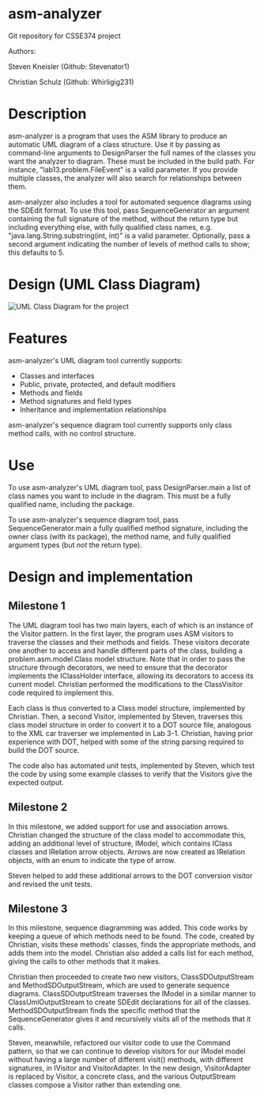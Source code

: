 # asm-analyzer
Git repository for CSSE374 project

Authors:

Steven Kneisler (Github: Stevenator1)

Christian Schulz (Github: Whirligig231)

# Description

asm-analyzer is a program that uses the ASM library to produce an automatic UML diagram of a class structure. Use it by passing as command-line arguments to DesignParser the full names of the classes you want the analyzer to diagram. These must be included in the build path. For instance, "lab13.problem.FileEvent" is a valid parameter. If you provide multiple classes, the analyzer will also search for relationships between them.

asm-analyzer also includes a tool for automated sequence diagrams using the SDEdit format. To use this tool, pass SequenceGenerator an argument containing the full signature of the method, without the return type but including everything else, with fully qualified class names, e.g. "java.lang.String.substring(int, int)" is a valid parameter. Optionally, pass a second argument indicating the number of levels of method calls to show; this defaults to 5.

# Design (UML Class Diagram)

![UML Class Diagram for the project](./project_manual.png)

# Features

asm-analyzer's UML diagram tool currently supports:

- Classes and interfaces
- Public, private, protected, and default modifiers
- Methods and fields
- Method signatures and field types
- Inheritance and implementation relationships

asm-analyzer's sequence diagram tool currently supports only class method calls, with no control structure.

# Use

To use asm-analyzer's UML diagram tool, pass DesignParser.main a list of class names you want to include in the diagram. This must be a fully qualified name, including the package.

To use asm-analyzer's sequence diagram tool, pass SequenceGenerator.main a fully qualified method signature, including the owner class (with its package), the method name, and fully qualified argument types (but *not* the return type).

# Design and implementation

## Milestone 1

The UML diagram tool has two main layers, each of which is an instance of the Visitor pattern. In the first layer, the program uses ASM visitors to traverse the classes and their methods and fields. These visitors decorate one another to access and handle different parts of the class, building a problem.asm.model.Class model structure. Note that in order to pass the structure through decorators, we need to ensure that the decorator implements the IClassHolder interface, allowing its decorators to access its current model. Christian performed the modifications to the ClassVisitor code required to implement this.

Each class is thus converted to a Class model structure, implemented by Christian. Then, a second Visitor, implemented by Steven, traverses this class model structure in order to convert it to a DOT source file, analogous to the XML car traverser we implemented in Lab 3-1. Christian, having prior experience with DOT, helped with some of the string parsing required to build the DOT source.

The code also has automated unit tests, implemented by Steven, which test the code by using some example classes to verify that the Visitors give the expected output.

## Milestone 2

In this milestone, we added support for use and association arrows. Christian changed the structure of the class model to accommodate this, adding an additional level of structure, IModel, which contains IClass classes and IRelation arrow objects. Arrows are now created as IRelation objects, with an enum to indicate the type of arrow.

Steven helped to add these additional arrows to the DOT conversion visitor and revised the unit tests.

## Milestone 3

In this milestone, sequence diagramming was added. This code works by keeping a queue of which methods need to be found. The code, created by Christian, visits these methods' classes, finds the appropriate methods, and adds them into the model. Christian also added a calls list for each method, giving the calls to other methods that it makes.

Christian then proceeded to create two new visitors, ClassSDOutputStream and MethodSDOutputStream, which are used to generate sequence diagrams. ClassSDOutputStream traverses the IModel in a similar manner to ClassUmlOutputStream to create SDEdit declarations for all of the classes. MethodSDOutputStream finds the specific method that the SequenceGenerator gives it and recursively visits all of the methods that it calls.

Steven, meanwhile, refactored our visitor code to use the Command pattern, so that we can continue to develop visitors for our IModel model without having a large number of different visit() methods, with different signatures, in IVisitor and VisitorAdapter. In the new design, VisitorAdapter is replaced by Visitor, a concrete class, and the various OutputStream classes compose a Visitor rather than extending one.